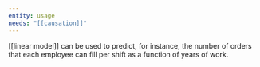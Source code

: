 ```yaml
---
entity: usage
needs: "[[causation]]"
---
```

[[linear model]] can be used to predict, for instance, the number of orders that each employee can fill per shift as a function of years of work. 
